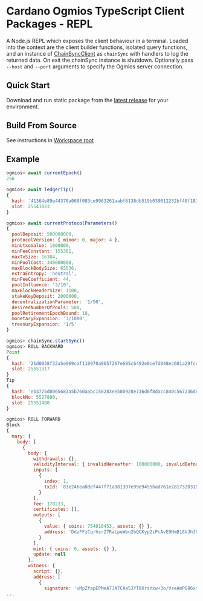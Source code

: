 # Cardano Ogmios TypeScript Client Packages - REPL

A Node.js REPL which exposes the client behaviour in a terminal. Loaded into the context are
the client builder functions, isolated query functions, and an instance of [ChainSyncClient] as
`chainSync` with handlers to log the returned data. On exit the chainSync instance is shutdown.
Optionally pass `--host` and `--port` arguments to specify the Ogmios server connection.

## Quick Start
Download and run static package from the [latest release] for your environment.

## Build From Source
See instructions in [Workspace root]

[ChainSyncClient]: ../client/src/ChainSync/ChainSyncClient.ts
[latest release]: https://github.com/KtorZ/cardano-ogmios/releases
[Workspace root]: ../..

## Example
``` js
ogmios> await currentEpoch()
256

ogmios> await ledgerTip()
{
  hash: '41364e89e44370a009f083ce9963261aabf6138db519b039012232bf40f187f8',
  slot: 25541023
}

ogmios> await currentProtocolParameters()
{
  poolDeposit: 500000000,
  protocolVersion: { minor: 0, major: 4 },
  minUtxoValue: 1000000,
  minFeeConstant: 155381,
  maxTxSize: 16384,
  minPoolCost: 340000000,
  maxBlockBodySize: 65536,
  extraEntropy: 'neutral',
  minFeeCoefficient: 44,
  poolInfluence: '3/10',
  maxBlockHeaderSize: 1100,
  stakeKeyDeposit: 2000000,
  decentralizationParameter: '1/50',
  desiredNumberOfPools: 500,
  poolRetirementEpochBound: 18,
  monetaryExpansion: '3/1000',
  treasuryExpansion: '1/5'
}

ogmios> chainSync.startSync()
ogmios> ROLL BACKWARD
Point
{
  hash: '21d0038f32a5e969caf110970a0657267e685c6492e0ce7d048ec601a29fcc2e',
  slot: 25551317
}
Tip
{
  hash: 'eb3725d8065683a5b760aabc158283ee580928e736d6f8dacc840c567236dedf',
  blockNo: 5527800,
  slot: 25551480
}

ogmios> ROLL FORWARD
Block
{
  mary: {
    body: [
      {
        body: {
          withdrawals: {},
          validityInterval: { invalidHereafter: 100000000, invalidBefore: null },
          inputs: [
            {
              index: 1,
              txId: '83e246ea8def447f71a981307e99e9455bad761e2817320319daed2b42a6bec2'
            }
          ],
          fee: 178233,
          certificates: [],
          outputs: [
            {
              value: { coins: 754010453, assets: {} },
              address: 'DdzFFzCqrhsrZ7RaLpeWen2bQCKyp2iPcAvE9HmB18VJh39dixDfGdXcxQRS9vUfU3jCv5qMrrTz62MpWXefmWouxDBmVeLyDjLNxHJi'
            }
          ],
          mint: { coins: 0, assets: {} },
          update: null
        },
        witness: {
          script: {},
          address: [
            {
              signature: 'vMpZfapEPMeA7JA7CAa5JYT8XrsYxw+3o/VseAmPG86xtNfB07mvbXV5ed8Pccmi3MgB0RIc4hJ2SaKmaYwyBg==',
...
